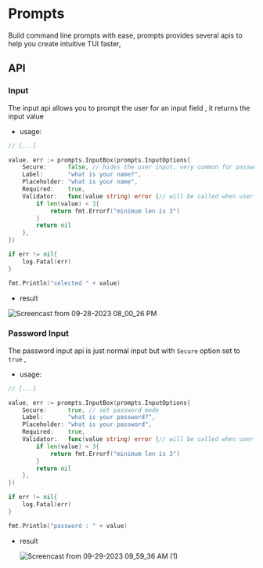 # Prompts

Build command line prompts with ease, prompts provides several apis to help you create intuitive TUI faster,

## API

### Input

The input api allows you to prompt the user for an input field , it returns the input value

- usage:

```go
// [...]

value, err := prompts.InputBox(prompts.InputOptions{
	Secure:      false, // hides the user input, very common for passwords
	Label:       "what is your name?",
	Placeholder: "what is your name",
	Required:    true,
	Validator:   func(value string) error {// will be called when user submit, and returned error will be displayed to the user below the input
		if len(value) < 3{
			return fmt.Errorf("minimum len is 3")
		}
		return nil
	},
})

if err != nil{
	log.Fatal(err)
}

fmt.Println("selected " + value)
```

- result

![Screencast from 09-28-2023 08_00_26 PM](https://github.com/yassinebenaid/prompts/assets/101285507/5e4e8c68-5e6a-4cb1-8ca0-169203ca5f6c)

### Password Input

The password input api is just normal input but with `Secure` option set to `true` ,

- usage:

```go
// [...]

value, err := prompts.InputBox(prompts.InputOptions{
	Secure:      true, // set password mode
	Label:       "what is your password?",
	Placeholder: "what is your password",
	Required:    true,
	Validator:   func(value string) error {// will be called when user submit, and returned error will be displayed to the user below the input
		if len(value) < 3{
			return fmt.Errorf("minimum len is 3")
		}
		return nil
	},
})

if err != nil{
	log.Fatal(err)
}

fmt.Println("password : " + value)
```

- result
  
  ![Screencast from 09-29-2023 09_59_36 AM (1)](https://github.com/yassinebenaid/prompts/assets/101285507/c3c54db1-5964-41b6-90c6-9f5614f28448)


